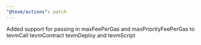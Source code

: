 ```yaml
---
"@tevm/actions": patch
---
```


Added support for passing in maxFeePerGas and maxPriorityFeePerGas to tevmCall tevmContract tevmDeploy and tevmScript
